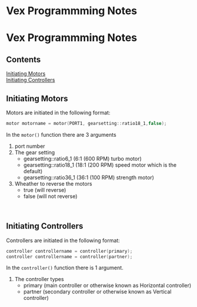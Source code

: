 # Vex Programmming Notes
# Vex Programmming Notes
## Contents
[Initiating Motors](#Initiating-Motors) <br>
[Initiating Controllers](#Initiating-Controllers)
## Initiating Motors
Motors are initiated in the following format:
``` c++
motor motorname = motor(PORT1, gearsetting::ratio18_1,false);
```
In the `motor()` function there are 3 arguments
1. port number
2. The gear setting 
   - gearsetting::ratio6_1 (6:1 (600 RPM) turbo motor)
   - gearsetting::ratio18_1 (18:1 (200 RPM) speed motor which is the default)
   - gearsetting::ratio36_1 (36:1 (100 RPM) strength motor)
3. Wheather to reverse the motors
   - true (will reverse)
   - false (will not reverse)
<br>

## Initiating Controllers
Controllers are initiated in the following format:
``` c++
controller controllername = controller(primary);
controller controllername = controller(partner);
```
In the `controller()` function there is 1 argument.
1. The controller types
   - primary (main controller or otherwise known as Horizontal controller)
   - partner (secondary controller or otherwise known as Vertical controller)
